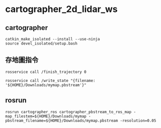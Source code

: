 # cartographer_2d_lidar_ws


## cartographer
    catkin_make_isolated --install --use-ninja
    source devel_isolated/setup.bash
## 存地圖指令
    rosservice call /finish_trajectory 0

    rosservice call /write_state "{filename: '${HOME}/Downloads/mymap.pbstream'}"

## rosrun
    rosrun cartographer_ros cartographer_pbstream_to_ros_map -map_filestem=${HOME}/Downloads/mymap -pbstream_filename=${HOME}/Downloads/mymap.pbstream -resolution=0.05
